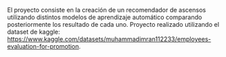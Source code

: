 El proyecto consiste en la creación de un recomendador de ascensos utilizando distintos modelos de aprendizaje automático comparando posteriormente los resultado de cada uno.
Proyecto realizado utilizando el dataset de kaggle: https://www.kaggle.com/datasets/muhammadimran112233/employees-evaluation-for-promotion.
